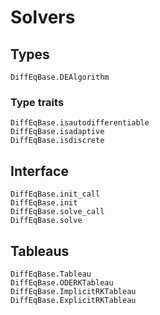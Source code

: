 # Solvers


## Types

```@docs
DiffEqBase.DEAlgorithm
```

### Type traits

```@docs
DiffEqBase.isautodifferentiable
DiffEqBase.isadaptive
DiffEqBase.isdiscrete
```


## Interface

```@docs
DiffEqBase.init_call
DiffEqBase.init
DiffEqBase.solve_call
DiffEqBase.solve
```


## Tableaus

```@docs
DiffEqBase.Tableau
DiffEqBase.ODERKTableau
DiffEqBase.ImplicitRKTableau
DiffEqBase.ExplicitRKTableau
```
